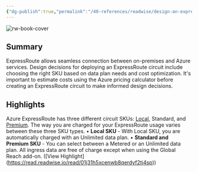 ```yaml
---
{"dg-publish":true,"permalink":"/40-references/readwise/design-an-express-route-deployment-training/","tags":["rw/articles"]}
---
```


![rw-book-cover](https://learn.microsoft.com/en-us/media/open-graph-image.png)

## Summary

ExpressRoute allows seamless connection between on-premises and Azure services. Design decisions for deploying an ExpressRoute circuit include choosing the right SKU based on data plan needs and cost optimization. It's important to estimate costs using the Azure pricing calculator before creating an ExpressRoute circuit to make informed design decisions.

## Highlights

Azure ExpressRoute has three different circuit SKUs: [Local](https://learn.microsoft.com/en-us/azure/expressroute/expressroute-faqs), Standard, and [Premium](https://learn.microsoft.com/en-us/azure/expressroute/expressroute-faqs). The way you are charged for your ExpressRoute usage varies between these three SKU types.
• **Local SKU** - With Local SKU, you are automatically charged with an Unlimited data plan.
• **Standard and Premium SKU** - You can select between a Metered or an Unlimited data plan. All ingress data are free of charge except when using the Global Reach add-on. ([View Highlight] (https://read.readwise.io/read/01j31h5xcenwb8qerdyf2tj4sp))


